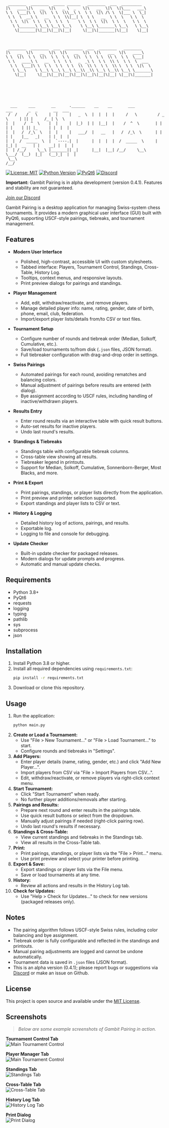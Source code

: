 ```

 ________  ________  _____ ______   ________  ___  _________       
|\   ____\|\   __  \|\   _ \  _   \|\   __  \|\  \|\___   ___\     
\ \  \___|\ \  \|\  \ \  \\\__\ \  \ \  \|\ /\ \  \|___ \  \_|     
 \ \  \  __\ \   __  \ \  \\|__| \  \ \   __  \ \  \   \ \  \      
  \ \  \|\  \ \  \ \  \ \  \    \ \  \ \  \|\  \ \  \   \ \  \     
   \ \_______\ \__\ \__\ \__\    \ \__\ \_______\ \__\   \ \__\    
    \|_______|\|__|\|__|\|__|     \|__|\|_______|\|__|    \|__|    
                                                                   
                                                                   
                                                                   
 ________  ________  ___  ________  ___  ________   ________       
|\   __  \|\   __  \|\  \|\   __  \|\  \|\   ___  \|\   ____\      
\ \  \|\  \ \  \|\  \ \  \ \  \|\  \ \  \ \  \\ \  \ \  \___|      
 \ \   ____\ \   __  \ \  \ \   _  _\ \  \ \  \\ \  \ \  \  ___    
  \ \  \___|\ \  \ \  \ \  \ \  \\  \\ \  \ \  \\ \  \ \  \|\  \   
   \ \__\    \ \__\ \__\ \__\ \__\\ _\\ \__\ \__\\ \__\ \_______\  
    \|__|     \|__|\|__|\|__|\|__|\|__|\|__|\|__| \|__|\|_______|  
                                                                   
                                                                   
                                                                   

                                                                                                                                    

  ___     ___       __      .______    __    __       ___           ___       _  _       __  ___  
 /  /    /   \     |  |     |   _  \  |  |  |  |     /   \         / _ \     | || |     /_ | \  \ 
|  |    /  ^  \    |  |     |  |_)  | |  |__|  |    /  ^  \       | | | |    | || |_     | |  |  |
|  |   /  /_\  \   |  |     |   ___/  |   __   |   /  /_\  \      | | | |    |__   _|    | |  |  |
|  |  /  _____  \  |  `----.|  |      |  |  |  |  /  _____  \     | |_| |  __   | |    __| |  |  |
|  | /__/     \__\ |_______|| _|      |__|  |__| /__/     \__\     \___/  (__)  |_|   (__)_|  |  |
 \__\                                                                                        /__/ 

```
[![License: MIT](https://img.shields.io/badge/License-MIT-yellow.svg)](https://opensource.org/licenses/MIT)
[![Python Version](https://img.shields.io/badge/Python-3.8%2B-blue.svg)](https://www.python.org/)
[![PyQt6](https://img.shields.io/badge/PyQt6-Used-green.svg)](https://riverbankcomputing.com/software/pyqt/intro)
[![Discord](https://img.shields.io/badge/Discord-Join%20Chat-blue.svg)](https://discord.gg/eEnnetMDfr)

**Important:** Gambit Pairing is in alpha development (version 0.4.1). Features and stability are not guaranteed.

[Join our Discord](https://discord.gg/eEnnetMDfr)

Gambit Pairing is a desktop application for managing Swiss-system chess tournaments. It provides a modern graphical user interface (GUI) built with PyQt6, supporting USCF-style pairings, tiebreaks, and tournament management.

## Features

- **Modern User Interface**
  - Polished, high-contrast, accessible UI with custom stylesheets.
  - Tabbed interface: Players, Tournament Control, Standings, Cross-Table, History Log.
  - Tooltips, context menus, and responsive layouts.
  - Print preview dialogs for pairings and standings.

- **Player Management**
  - Add, edit, withdraw/reactivate, and remove players.
  - Manage detailed player info: name, rating, gender, date of birth, phone, email, club, federation.
  - Import/export player lists/details from/to CSV or text files.

- **Tournament Setup**
  - Configure number of rounds and tiebreak order (Median, Solkoff, Cumulative, etc.).
  - Save/load tournaments to/from disk (`.json` files, JSON format).
  - Full tiebreaker configuration with drag-and-drop order in settings.

- **Swiss Pairings**
  - Automated pairings for each round, avoiding rematches and balancing colors.
  - Manual adjustment of pairings before results are entered (with dialog).
  - Bye assignment according to USCF rules, including handling of inactive/withdrawn players.

- **Results Entry**
  - Enter round results via an interactive table with quick result buttons.
  - Auto-set results for inactive players.
  - Undo last round's results.

- **Standings & Tiebreaks**
  - Standings table with configurable tiebreak columns.
  - Cross-table view showing all results.
  - Tiebreaker legend in printouts.
  - Support for Median, Solkoff, Cumulative, Sonnenborn-Berger, Most Blacks, and more.

- **Print & Export**
  - Print pairings, standings, or player lists directly from the application.
  - Print preview and printer selection supported.
  - Export standings and player lists to CSV or text.

- **History & Logging**
  - Detailed history log of actions, pairings, and results.
  - Exportable log.
  - Logging to file and console for debugging.

- **Update Checker**
  - Built-in update checker for packaged releases.
  - Modern dialogs for update prompts and progress.
  - Automatic and manual update checks.

## Requirements

- Python 3.8+
- PyQt6
- requests
- logging
- typing
- pathlib
- sys
- subprocess
- json

## Installation

1. Install Python 3.8 or higher.
2. Install all required dependencies using `requirements.txt`:
    ```bash
    pip install -r requirements.txt
    ```
3. Download or clone this repository.

## Usage

1. Run the application:
    ```bash
    python main.py
    ```
2. **Create or Load a Tournament:**
    - Use "File > New Tournament..." or "File > Load Tournament..." to start.
    - Configure rounds and tiebreaks in "Settings".
3. **Add Players:**
    - Enter player details (name, rating, gender, etc.) and click "Add New Player...".
    - Import players from CSV via "File > Import Players from CSV...".
    - Edit, withdraw/reactivate, or remove players via right-click context menu.
4. **Start Tournament:**
    - Click "Start Tournament" when ready.
    - No further player additions/removals after starting.
5. **Pairings and Results:**
    - Prepare next round and enter results in the pairings table.
    - Use quick result buttons or select from the dropdown.
    - Manually adjust pairings if needed (right-click pairing row).
    - Undo last round's results if necessary.
6. **Standings & Cross-Table:**
    - View current standings and tiebreaks in the Standings tab.
    - View all results in the Cross-Table tab.
7. **Print:**
    - Print pairings, standings, or player lists via the "File > Print..." menu.
    - Use print preview and select your printer before printing.
8. **Export & Save:**
    - Export standings or player lists via the File menu.
    - Save or load tournaments at any time.
9. **History:**
    - Review all actions and results in the History Log tab.
10. **Check for Updates:**
    - Use "Help > Check for Updates..." to check for new versions (packaged releases only).

## Notes

- The pairing algorithm follows USCF-style Swiss rules, including color balancing and bye assignment.
- Tiebreak order is fully configurable and reflected in the standings and printouts.
- Manual pairing adjustments are logged and cannot be undone automatically.
- Tournament data is saved in `.json` files (JSON format).
- This is an alpha version (0.4.1); please report bugs or suggestions via [Discord](https://discord.gg/eEnnetMDfr) or make an issue on Github.

## License

This project is open source and available under the [MIT License](https://mit-license.org/).

## Screenshots

> _Below are some example screenshots of Gambit Pairing in action._

**Tournament Control Tab**  
![Main Tournament Control](docs/screenshots/tournament.png)

**Player Manager Tab**  
![Main Tournament Control](docs/screenshots/player.png)

**Standings Tab**  
![Standings Tab](docs/screenshots/standings.png)

**Cross-Table Tab**  
![Cross-Table Tab](docs/screenshots/crosstable.png)

**History Log Tab**  
![History Log Tab](docs/screenshots/history_log.png)

**Print Dialog**  
![Print Dialog](docs/screenshots/print_dialog.png)
